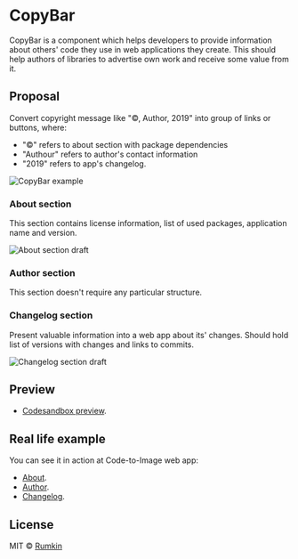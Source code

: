 # CopyBar

CopyBar is a component which helps developers to provide information about others' code they use in web applications they create. This should help authors of libraries to advertise own work and receive some value from it.

## Proposal

Convert copyright message like "©, Author, 2019" into group of links or buttons, where:

* "©" refers to about section with package dependencies
* "Authour" refers to author's contact information
* "2019" refers to app's changelog.

![CopyBar example](https://thepracticaldev.s3.amazonaws.com/i/25j5e0au5pakaw0yahg3.png)

### About section

This section contains license information, list of used packages, application name and version.

![About section draft](https://thepracticaldev.s3.amazonaws.com/i/d2njp78vp1udldunyj5n.png)

### Author section

This section doesn't require any particular structure.

### Changelog section

Present valuable information into a web app about its' changes. Should hold list of versions with changes and links to commits.

![Changelog section draft](https://thepracticaldev.s3.amazonaws.com/i/ax92refzmreq1ekbq8yb.png)

## Preview

* [Codesandbox preview](https://codesandbox.io/s/interesting-water-srxn7?fontsize=14&view=preview).

## Real life example

You can see it in action at Code-to-Image web app:
* [About](https://code-to-image.now.sh/#copyright).
* [Author](https://code-to-image.now.sh/#author).
* [Changelog](https://code-to-image.now.sh/#changelog).

## License

MIT © [Rumkin](https://rumk.in)
